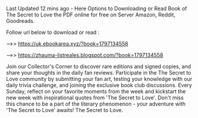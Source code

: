 Last Updated 12 mins ago - Here Options to Downloading or Read Book of The Secret to Love the PDF online for free on Server Amazon, Reddit, Goodreads.
 
Follow url below to download or read :
 
-->> https://uk.ebookarea.xyz/?book=1797134558
 
-->> https://zhauma-listreales.blogspot.com/?book=1797134558
 
Join our Collector's Corner to discover rare editions and signed copies, and share your thoughts in the daily fan reviews.
Participate in the The Secret to Love community by submitting your fan art, testing your knowledge with our daily trivia challenge, and joining the exclusive book club discussions.
Every Sunday, reflect on your favorite moments from the week and kickstart the new week with inspirational quotes from 'The Secret to Love'. Don't miss this chance to be a part of the literary phenomenon - your adventure with 'The Secret to Love' awaits! The Secret to Love.
